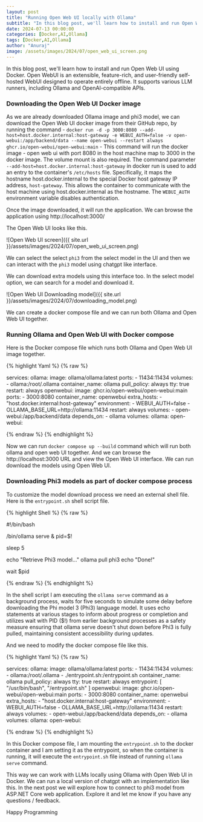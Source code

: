 ```yaml
---
layout: post
title: "Running Open Web UI locally with Ollama"
subtitle: "In this blog post, we'll learn how to install and run Open Web UI using Docker."
date: 2024-07-13 00:00:00
categories: [Docker,AI,Ollama]
tags: [Docker,AI,Ollama]
author: "Anuraj"
image: /assets/images/2024/07/open_web_ui_screen.png
---
```


In this blog post, we'll learn how to install and run Open Web UI using Docker. Open WebUI is an extensible, feature-rich, and user-friendly self-hosted WebUI designed to operate entirely offline. It supports various LLM runners, including Ollama and OpenAI-compatible APIs.

### Downloading the Open Web UI Docker image

As we are already downloaded Ollama image and phi3 model, we can download the Open Web UI docker image from their GitHub repo, by running the command - `docker run -d -p 3000:8080 --add-host=host.docker.internal:host-gateway -e WEBUI_AUTH=false -v open-webui:/app/backend/data --name open-webui --restart always ghcr.io/open-webui/open-webui:main` - This command will run the docker image - open web ui with port 8080 in the host machine map to 3000 in the docker image. The volume mount is also required. The command parameter `--add-host=host.docker.internal:host-gateway` in docker run is used to add an entry to the container's `/etc/hosts` file. Specifically, it maps the hostname host.docker.internal to the special Docker host gateway IP address, `host-gateway`. This allows the container to communicate with the host machine using host.docker.internal as the hostname. The `WEBUI_AUTH` environment variable disables authentication.

Once the image downloaded, it will run the application. We can browse the application using http://localhost:3000/

The Open Web UI looks like this.

![Open Web UI screen]({{ site.url }}/assets/images/2024/07/open_web_ui_screen.png)

We can select the select `phi3` from the select model in the UI and then we can interact with the `phi3` model using chatgpt like interface.

We can download extra models using this interface too. In the select model option, we can search for a model and download it.

![Open Web UI Downloading model]({{ site.url }}/assets/images/2024/07/downloading_model.png)

We can create a docker compose file and we can run both Ollama and Open Web UI together.

### Running Ollama and Open Web UI with Docker compose

Here is the Docker compose file which runs both Ollama and Open Web UI image together.

{% highlight Yaml %}
{% raw %}

services:
  ollama:
    image: ollama/ollama:latest
    ports:
      - 11434:11434
    volumes:
      - ollama:/root/.ollama
    container_name: ollama
    pull_policy: always
    tty: true
    restart: always
  openwebui:
    image: ghcr.io/open-webui/open-webui:main
    ports:
      - 3000:8080
    container_name: openwebui
    extra_hosts:
      - "host.docker.internal:host-gateway"
    environment:
      - WEBUI_AUTH=false
      - OLLAMA_BASE_URL=http://ollama:11434
    restart: always
    volumes:
      - open-webui:/app/backend/data
    depends_on:
      - ollama
volumes:
  ollama:
  open-webui:

{% endraw %}
{% endhighlight %}

Now we can run `docker compose up --build` command which will run both ollama and open web UI together. And we can browse the http://localhost:3000 URL and view the Open Web UI interface. We can run download the models using Open Web UI.

### Downloading Phi3 models as part of docker compose process

To customize the model download process we need an external shell file. Here is the `entrypoint.sh` shell script file.

{% highlight Shell %}
{% raw %}

#!/bin/bash

/bin/ollama serve &
pid=$!

sleep 5

echo "Retrieve Phi3 model..."
ollama pull phi3
echo "Done!"

wait $pid

{% endraw %}
{% endhighlight %}

In the shell script I am executing the `ollama serve` command as a background process, waits for five seconds to simulate some delay before downloading the Phi model 3 (Phi3) language model. It uses echo statements at various stages to inform about progress or completion and utilizes wait with PID ($!) from earlier background processes as a safety measure ensuring that ollama serve doesn't shut down before Phi3 is fully pulled, maintaining consistent accessibility during updates.

And we need to modify the docker compose file like this.

{% highlight Yaml %}
{% raw %}

services:
  ollama:
    image: ollama/ollama:latest
    ports:
      - 11434:11434
    volumes:
      - ollama:/root/.ollama
      - ./entrypoint.sh:/entrypoint.sh
    container_name: ollama
    pull_policy: always
    tty: true
    restart: always
    entrypoint: [ "/usr/bin/bash", "/entrypoint.sh" ]
  openwebui:
    image: ghcr.io/open-webui/open-webui:main
    ports:
      - 3000:8080
    container_name: openwebui
    extra_hosts:
      - "host.docker.internal:host-gateway"
    environment:
      - WEBUI_AUTH=false
      - OLLAMA_BASE_URL=http://ollama:11434
    restart: always
    volumes:
      - open-webui:/app/backend/data
    depends_on:
      - ollama
volumes:
  ollama:
  open-webui:

{% endraw %}
{% endhighlight %}

In this Docker compose file, I am mounting the `entrypoint.sh` to the docker container and I am setting it as the entrypoint, so when the container is running, it will execute the `entrypoint.sh` file instead of running `ollama serve` command.

This way we can work with LLMs locally using Ollama with Open Web UI in Docker. We can run a local version of chatgpt with an implementation like this. In the next post we will explore how to connect to phi3 model from ASP.NET Core web application. Explore it and let me know if you have any questions / feedback.

Happy Programming
